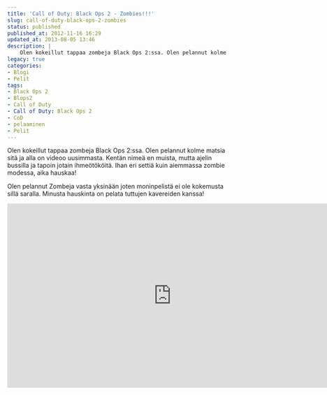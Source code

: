 ```yaml
---
title: 'Call of Duty: Black Ops 2 - Zombies!!!'
slug: call-of-duty-black-ops-2-zombies
status: published
published_at: 2012-11-16 16:29
updated_at: 2013-08-05 13:46
description: |
    Olen kokeillut tappaa zombeja Black Ops 2:ssa. Olen pelannut kolme matsia sitä ja alla on videoo uusimmasta. Kentän nimeä en muista, mutta ajelin bussilla ja tapoin jotain ihmeötököitä. Ihan eri settiä kuin aiemmassa zombie modessa, aika hauskaa! Olen pelannut Zombeja vasta yksinään joten moninpelistä ei ole kokemusta sillä saralla. Minusta hauskinta on pelata tuttujen kavereiden… Jatka lukemista Call of Duty: Black Ops 2 – Zombies!!!
legacy: true
categories:
- Blogi
- Pelit
tags:
- Black Ops 2
- Blops2
- Call of Duty
- Call of Duty: Black Ops 2
- CoD
- pelaaminen
- Pelit
---
```


<p>Olen kokeillut tappaa zombeja Black Ops 2:ssa. Olen pelannut kolme matsia sitä ja alla on videoo uusimmasta. Kentän nimeä en muista, mutta ajelin bussilla ja tapoin jotain ihmeötököitä. Ihan eri settiä kuin aiemmassa zombie modessa, aika hauskaa!</p>
<p>Olen pelannut Zombeja vasta yksinään joten moninpelistä ei ole kokemusta sillä saralla. Minusta hauskinta on pelata tuttujen kavereiden kanssa!</p>
<p><iframe loading="lazy" title="Oh my god what is that thing?!?! CoD Black Ops 2 - Zombies" width="750" height="422" src="https://www.youtube.com/embed/m5xUTPKup5g?feature=oembed" frameborder="0" allow="accelerometer; autoplay; clipboard-write; encrypted-media; gyroscope; picture-in-picture" allowfullscreen></iframe></p>